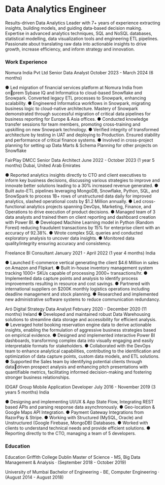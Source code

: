 # Data Analytics Engineer

Results-driven Data Analytics Leader with 7+ years of experience extracting insights, building models, and guiding data-based decision making. 
Expertise in advanced analytics techniques, SQL and NoSQL databases, statistical modelling, data visualization tools and engineering ETL pipelines.
Passionate about translating raw data into actionable insights to drive growth, increase efficiency, and inform strategy and innovation.

### Work Experience

Nomura India Pvt Ltd
Senior Data Analyst
October 2023 - March 2024 (6 months)

● Led migration of financial services platform at Nomura India from onprem Sybase IQ and Informatica to cloud-based Snowflake and Snowpark.
Converted legacy ETL processes to Snowpark, enhancing scalability.
● Engineered Informatica workflows in Snowpark, migrating business logic
to cloud-native architecture. Mastery of Snowpark demonstrated through
successful migration of critical data pipelines for business reporting for Europe
& Asia offices.
● Conducted knowledge transfer sessions for team members, promoting
cross-training and upskilling on new Snowpark technology.
● Verified integrity of transformed architecture by testing in UAT and deploying
to Production. Ensured stability and performance of critical finance systems.
● Involved in cross-project planning for setting up Data Marts & Schema
Planning for other projects on Snowflake

FairPlay DMCC
Senior Data Architect
June 2022 - October 2023 (1 year 5 months)
Dubai, United Arab Emirates

● Reported analytics insights directly to CTO and client executives to inform
key business decisions, discussing various strategies to improve and innovate
better solutions leading to a 30% increased revenue generated.
● Built auto-ETL pipelines leveraging MongoDB, Snowflake, Python, SQL,
and SnowSpark to process 1B+ rows of unstructured data daily for improved
analytics, slashed operational costs by $1.2 Million annually. 
● Led cross-functional analytics projects spanning DevOps, Marketing,
Finance, and Operations to drive execution of product decisions.
● Managed team of 3 data analysts and trained them on client reporting and
dashboard creation with Power BI.
● Developed Machine Learning model in Python (Random Forest) reducing
fraudulent transactions by 15% for enterprise client with an accuracy of
92.38%.
● Wrote complex SQL queries and conducted exploratory analysis to uncover
data insights.
● Monitored data quality/integrity ensuring accuracy and consistency.


Freelance BI Consultant
January 2021 - April 2022 (1 year 4 months)
India

● Launched E-commerce vertical generating the client $4.6 Million in sales on
Amazon and Flipkart.
● Built in-house inventory management system tracking 1000+ SKUs capable
of processing 2000+ transactions/hr.
● Implemented data capture points and analysis to identify process
improvements resulting in resource and cost savings.
● Partnered with international suppliers on $200K monthly logistics operations
including deadline management and stock planning.
● Researched and implemented new administrative software systems to
reduce communication redundancy.

Aró Digital Strategy
Data Analyst
February 2020 - December 2020 (11 months)
Ireland
● Developed and maintained robust Data Warehousing solutions to streamline
data storage and accessibility for efficient analysis.
● Leveraged hotel booking reservation engine data to derive actionable
insights, enabling the formulation of aggressive business strategies based on
empirical evidence.
● Designed and implemented interactive Power BI dashboards, transforming
complex data into visually engaging and easily interpretable formats for
stakeholders.
● Collaborated with the DevOps team to enhance analytical capabilities,
contributing to the identification and optimization of data capture points,
custom data models, and ETL solutions.
● Supported the Sales team by identifying potential clients through datadriven prospect analysis and enhancing pitch presentations with quantifiable
metrics, facilitating informed decision-making and fostering stronger business
relationships.


IDGAF Group
Mobile Application Developer
July 2016 - November 2019 (3 years 5 months)
India

● Designing and implementing UI/UX & App State Flow, Integrating REST
based APIs and parsing response data asynchronously.
● Geo-location & Google Maps API Integration.
● Payment Gateway Integrations from RazorPay & Stripe.
● Working with Structured (MySQL, Oracle) and Unstructured (Google
Firebase, MongoDB) Databases.
● Worked with clients to understand technical needs and provide efficient
solutions.
● Reporting directly to the CTO, managing a team of 5 developers.


### Education 

Education
Griffith College Dublin
Master of Science - MS, Big Data Management & Analysis · (September 2018 - October 2019)

University of Mumbai
Bachelor of Engineering - BE, Computer Engineering · (August 2014 - August 2018)


